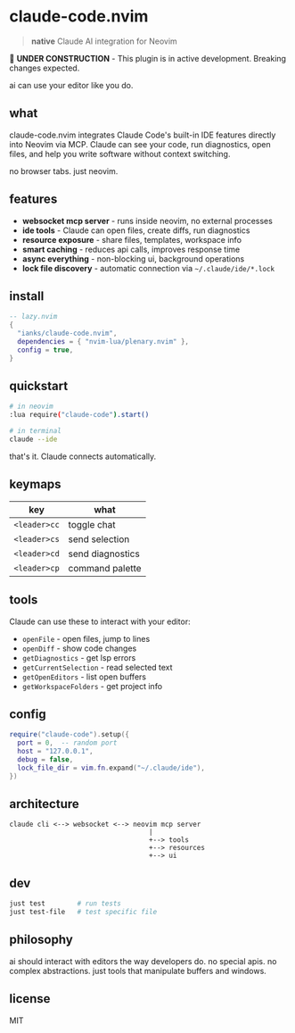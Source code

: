 # claude-code.nvim

> **native** Claude AI integration for Neovim

🚧 **UNDER CONSTRUCTION** - This plugin is in active development. Breaking changes expected.

ai can use your editor like you do.

## what

claude-code.nvim integrates Claude Code's built-in IDE features directly into Neovim via MCP. Claude can see your code, run diagnostics, open files, and help you write software without context switching.

no browser tabs. just neovim.

## features

- **websocket mcp server** - runs inside neovim, no external processes
- **ide tools** - Claude can open files, create diffs, run diagnostics
- **resource exposure** - share files, templates, workspace info
- **smart caching** - reduces api calls, improves response time
- **async everything** - non-blocking ui, background operations
- **lock file discovery** - automatic connection via `~/.claude/ide/*.lock`

## install

```lua
-- lazy.nvim
{
  "ianks/claude-code.nvim",
  dependencies = { "nvim-lua/plenary.nvim" },
  config = true,
}
```

## quickstart

```bash
# in neovim
:lua require("claude-code").start()

# in terminal
claude --ide
```

that's it. Claude connects automatically.

## keymaps

| key | what |
|-----|------|
| `<leader>cc` | toggle chat |
| `<leader>cs` | send selection |
| `<leader>cd` | send diagnostics |
| `<leader>cp` | command palette |

## tools

Claude can use these to interact with your editor:

- `openFile` - open files, jump to lines
- `openDiff` - show code changes
- `getDiagnostics` - get lsp errors
- `getCurrentSelection` - read selected text
- `getOpenEditors` - list open buffers
- `getWorkspaceFolders` - get project info

## config

```lua
require("claude-code").setup({
  port = 0,  -- random port
  host = "127.0.0.1",
  debug = false,
  lock_file_dir = vim.fn.expand("~/.claude/ide"),
})
```

## architecture

```
claude cli <--> websocket <--> neovim mcp server
                                   |
                                   +--> tools
                                   +--> resources
                                   +--> ui
```

## dev

```bash
just test        # run tests
just test-file   # test specific file
```

## philosophy

ai should interact with editors the way developers do. no special apis. no complex abstractions. just tools that manipulate buffers and windows.

## license

MIT